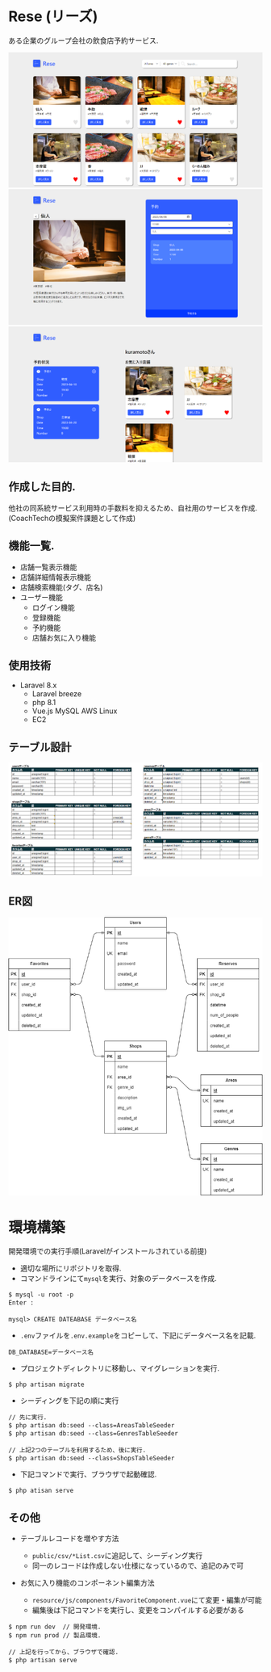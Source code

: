 # Rese (リーズ)
ある企業のグループ会社の飲食店予約サービス.

![店舗一覧](./img/index.png)
![店舗詳細](./img/shop-detail.png)
![マイページ](./img/mypage.png)

## 作成した目的.
他社の同系統サービス利用時の手数料を抑えるため、自社用のサービスを作成.
(CoachTechの模擬案件課題として作成)

## 機能一覧.
- 店舗一覧表示機能
- 店舗詳細情報表示機能
- 店舗検索機能(タグ、店名)
- ユーザー機能
  - ログイン機能
  - 登録機能
  - 予約機能
  - 店舗お気に入り機能

## 使用技術
- Laravel 8.x
  - Laravel breeze
  - php 8.1
  - Vue.js
  MySQL
  AWS Linux
  - EC2

## テーブル設計
![テーブル設計図](./img/table.png)

## ER図
![ER](./img/ER.drawio.png)

# 環境構築
開発環境での実行手順(Laravelがインストールされている前提)
- 適切な場所にリポジトリを取得.
- コマンドラインにて`mysql`を実行、対象のデータベースを作成.
```
$ mysql -u root -p
Enter :

mysql> CREATE DATEABASE データベース名
```
- `.env`ファイルを`.env.example`をコピーして、下記にデータベース名を記載.
```
DB_DATABASE=データベース名
```

- プロジェクトディレクトリに移動し、マイグレーションを実行.
```
$ php artisan migrate
```

- シーディングを下記の順に実行
```
// 先に実行.
$ php artisan db:seed --class=AreasTableSeeder 
$ php artisan db:seed --class=GenresTableSeeder 

// 上記2つのテーブルを利用するため、後に実行.
$ php artisan db:seed --class=ShopsTableSeeder 
```

- 下記コマンドで実行、ブラウザで起動確認.
```
$ php atisan serve
```

## その他
- テーブルレコードを増やす方法
  - `public/csv/*List.csv`に追記して、シーディング実行
  - 同一のレコードは作成しない仕様になっているので、追記のみで可

- お気に入り機能のコンポーネント編集方法
  - `resource/js/components/FavoriteComponent.vue`にて変更・編集が可能
  - 編集後は下記コマンドを実行し、変更をコンパイルする必要がある
```
$ npm run dev  // 開発環境.
$ npm run prod // 製品環境.

// 上記を行ってから、ブラウザで確認.
$ php artisan serve
```
